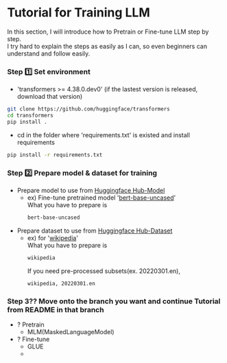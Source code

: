 # Tutorial for Training LLM
In this section, I will introduce how to Pretrain or Fine-tune LLM step by step.\
I try hard to explain the steps as easily as I can, so even beginners can understand and follow easily.

### Step 1️⃣ Set environment
  - 'transformers >= 4.38.0.dev0' (if the lastest version is released, download that version)
  ```bash
  git clone https://github.com/huggingface/transformers
  cd transformers
  pip install .
  ```
  - cd in the folder where 'requirements.txt' is existed and install requirements
  ```bash
  pip install -r requirements.txt
  ```
### Step 2️⃣ Prepare model & dataset for training
  - Prepare model to use from [Huggingface Hub-Model](https://huggingface.co/models)
    - ex) Fine-tune pretrained model '[bert-base-uncased](https://huggingface.co/bert-base-uncased)'\
      What you have to prepare is
      ```bash
      bert-base-uncased
      ```
  - Prepare dataset to use from [Huggingface Hub-Dataset](https://huggingface.co/datasets)
    - ex) for '[wikipedia](https://huggingface.co/datasets/wikipedia)'\
      What you have to prepare is
      ```bash
      wikipedia
      ```
      If you need pre-processed subsets(ex. 20220301.en),
      ```bash
      wikipedia, 20220301.en
      ```
### Step 3?? Move onto the branch you want and continue Tutorial from README in that branch
- ? Pretrain
  - MLM(MaskedLanguageModel)
- ? Fine-tune
  - GLUE
  - 
